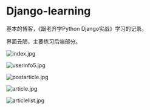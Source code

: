 # Django-learning
基本的博客，《跟老齐学Python Django实战》学习的记录。

界面丑陋，主要练习后端部分。

![index.jpg](https://i.loli.net/2019/09/01/k16IMfYhiUtzDg3.jpg)

![userinfo5.jpg](https://i.loli.net/2019/09/01/mpiReW6hNY9gbo7.jpg)

![postarticle.jpg](https://i.loli.net/2019/09/01/oEZckPMsX5lq4Wd.jpg)

![article.jpg](https://i.loli.net/2019/09/01/ZUptqCjbrExTgNR.jpg)

![articlelist.jpg](https://i.loli.net/2019/09/01/nsMcz2ZJ1aegmBR.jpg)